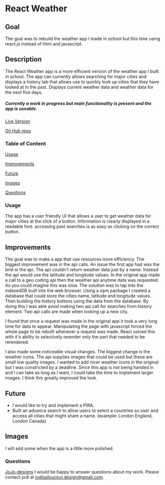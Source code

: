 # React Weather

## Goal
The goal was to rebuild the weather app I made in school but this time using react.js instead of html and javascript.

## Description
The React Weather app is a more efficient version of the weather app I built in school. The app can currently allows searching for major cities and displays a history tab that allows use to quickly look up cities that they have looked at in the past. Displays current weather data and weather data for the next five days.

##### Currently a work in progress but main functionality is present and the app is useable. 

[Live Version](https://jojo-designs.github.io/reactweather/)

[Git Hub repo](https://github.com/JoJo-designs/reactweather)

 ### Table of Content

  [Usage](#Usage)

  [Improvements](#Improvements)

  [Future](#Future)

  [Images](#Image)

  [Questions](#Questions)

### Usage

The app has a user friendly UI that allows a user to get weather data for major cities at the click of a button. Information is clearly displayed in a readable font. accessing past searches is as easy as clicking on the correct button.

## Improvements

The goal was to make a app that use resources more efficiency. The biggest improvement was in the api calls. An issue the first app had was the limit in the api. The api couldn't return weather data just by a name. Instead the api would use the latitude and longitude values. In the original app made a call to a geo coding api then the weather api anytime data was requested. As you could imagine this was slow. The solution was to tap into the indexedDB built into the web browser. Using a npm package I created a database that could store the cities name, latitude and longitude values. Then building the history buttons using the data from the database. By doing this I was able avoid making two api call for searches from history element. Two api calls are made when looking up a new city.

I found that once a request was made in the original app it took a very long time for data to appear. Manipulating the page with javascript forced the whole page to be rebuilt whenever a request was made. React solved this with it's ability to selectively rerender only the part that needed to be rerendered.

I also made some noticeable visual changes. The biggest change is the weather icons. The api supplies images that could be used but these are small low quality images. I wanted to add nicer weather icons in the original but I was constricted by a deadline. Since this app is not being handed in and I can take as long as I want, I could take the time to implement larger images. I think this greatly improved the look. 

## Future

 - I would like to try and implement a PWA.
 - Built an advance search to allow users to select a countries so user and access all cities that might share a name. (example: London England, London Canada)


## Images
I will add some when the app is a little more polished.

### Questions

[JoJo-designs](https://github.com/JoJo-designs)
I would be happy to answer questions about my work. Please contact jodi at jodiladouceur.design@gmail.com.